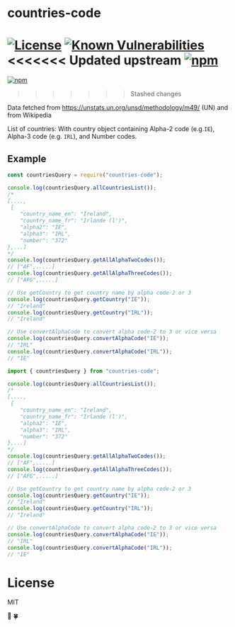 # countries-code

[![License](https://img.shields.io/badge/license-MIT-green.svg)](https://opensource.org/licenses/MIT)
[![Known Vulnerabilities](https://snyk.io/test/github/nirvana-flame/countries-code/badge.svg?targetFile=package.json)](https://snyk.io/test/github/nirvana-flame/countries-code?targetFile=package.json)
<<<<<<< Updated upstream
[![npm](https://img.shields.io/badge/npm-1\.0\.9-yellow.svg)](https://www.npmjs.com/package/countries-code)
=======
[![npm](https://img.shields.io/badge/npm-1\.1\.0-yellow.svg)](https://www.npmjs.com/package/countries-code)
>>>>>>> Stashed changes

Data fetched from https://unstats.un.org/unsd/methodology/m49/ (UN)
and from Wikipedia

List of countries:
With country object containing Alpha-2 code (e.g.`IE`), Alpha-3 code (e.g. `IRL`), and Number codes.

## Example

```js
const countriesQuery = require("countries-code");

console.log(countriesQuery.allCountriesList());
/*
[....,
 {
    "country_name_en": "Ireland",
    "country_name_fr": "Irlande (l')",
    "alpha2": "IE",
    "alpha3": "IRL",
    "number": "372"
},...] 
*/
console.log(countriesQuery.getAllAlphaTwoCodes());
// ["AF",.....]
console.log(countriesQuery.getAllAlphaThreeCodes());
// ["AFG",.....]

// Use getCountry to get country name by alpha code-2 or 3
console.log(countriesQuery.getCountry("IE"));
// "Ireland"
console.log(countriesQuery.getCountry("IRL"));
// "Ireland"

// Use convertAlphaCode to convert alpha code-2 to 3 or vice versa
console.log(countriesQuery.convertAlphaCode("IE"));
// "IRL"
console.log(countriesQuery.convertAlphaCode("IRL"));
// "IE"
```

```js
import { countriesQuery } from "countries-code";

console.log(countriesQuery.allCountriesList());
/*
[....,
 {
    "country_name_en": "Ireland",
    "country_name_fr": "Irlande (l')",
    "alpha2": "IE",
    "alpha3": "IRL",
    "number": "372"
},...] 
*/
console.log(countriesQuery.getAllAlphaTwoCodes());
// ["AF",.....]
console.log(countriesQuery.getAllAlphaThreeCodes());
// ["AFG",.....]

// Use getCountry to get country name by alpha code-2 or 3
console.log(countriesQuery.getCountry("IE"));
// "Ireland"
console.log(countriesQuery.getCountry("IRL"));
// "Ireland"

// Use convertAlphaCode to convert alpha code-2 to 3 or vice versa
console.log(countriesQuery.convertAlphaCode("IE"));
// "IRL"
console.log(countriesQuery.convertAlphaCode("IRL"));
// "IE"
```

# License

MIT

:incoming_envelope: :four_leaf_clover:
